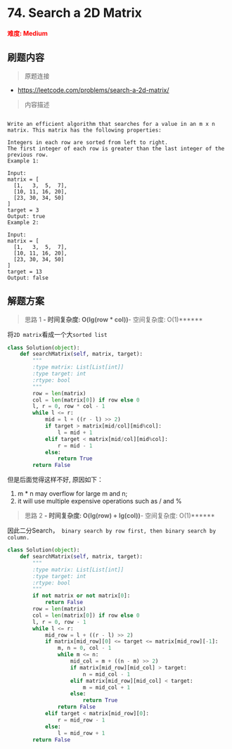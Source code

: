 # 74. Search a 2D Matrix

**<font color=red>难度: Medium</font>**

## 刷题内容

> 原题连接

* https://leetcode.com/problems/search-a-2d-matrix/

> 内容描述

```

Write an efficient algorithm that searches for a value in an m x n matrix. This matrix has the following properties:

Integers in each row are sorted from left to right.
The first integer of each row is greater than the last integer of the previous row.
Example 1:

Input:
matrix = [
  [1,   3,  5,  7],
  [10, 11, 16, 20],
  [23, 30, 34, 50]
]
target = 3
Output: true
Example 2:

Input:
matrix = [
  [1,   3,  5,  7],
  [10, 11, 16, 20],
  [23, 30, 34, 50]
]
target = 13
Output: false
```

## 解题方案

> 思路 1
******- 时间复杂度: O(lg(row * col))******- 空间复杂度: O(1)******



将```2D matrix```看成一个大```sorted list```


```python
class Solution(object):
    def searchMatrix(self, matrix, target):
        """
        :type matrix: List[List[int]]
        :type target: int
        :rtype: bool
        """
        row = len(matrix)
        col = len(matrix[0]) if row else 0
        l, r = 0, row * col - 1
        while l <= r:
            mid = l + ((r - l) >> 2)
            if target > matrix[mid/col][mid%col]:
                l = mid + 1
            elif target < matrix[mid/col][mid%col]:
                r = mid - 1
            else:
                return True
        return False
```


但是后面觉得这样不好, 原因如下：
1. m * n may overflow for large m and n; 
2. it will use multiple expensive operations such as / and %


> 思路 2
******- 时间复杂度: O(lg(row) + lg(col))******- 空间复杂度: O(1)******



因此二分Search，``` binary search by row first, then binary search by column.```


```python
class Solution(object):
    def searchMatrix(self, matrix, target):
        """
        :type matrix: List[List[int]]
        :type target: int
        :rtype: bool
        """
        if not matrix or not matrix[0]:
            return False
        row = len(matrix)
        col = len(matrix[0]) if row else 0
        l, r = 0, row - 1
        while l <= r:
            mid_row = l + ((r - l) >> 2)
            if matrix[mid_row][0] <= target <= matrix[mid_row][-1]:
                m, n = 0, col - 1
                while m <= n:
                    mid_col = m + ((n - m) >> 2)
                    if matrix[mid_row][mid_col] > target:
                        n = mid_col - 1
                    elif matrix[mid_row][mid_col] < target:
                        m = mid_col + 1
                    else:
                        return True
                return False
            elif target < matrix[mid_row][0]:
                r = mid_row - 1
            else:
                l = mid_row + 1
        return False
            
```

